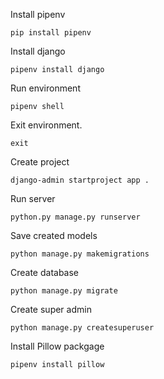 Install pipenv
```
pip install pipenv
```

Install django
```
pipenv install django
```

Run environment
```
pipenv shell
```

Exit environment.
```
exit
```

Create project
```
django-admin startproject app .
```

Run server
```
python.py manage.py runserver
```

Save created models
```
python manage.py makemigrations
```

Create database
```
python manage.py migrate
```

Create super admin
```
python manage.py createsuperuser
```

Install Pillow packgage
```
pipenv install pillow
```